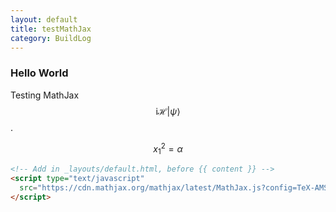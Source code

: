 ```yaml
---
layout: default
title: testMathJax
category: BuildLog
---
```

### Hello World
Testing MathJax $$\mathrm{i}\mathcal{H}|\psi\rangle$$.

$$x_1^2=\alpha$$

```html
<!-- Add in _layouts/default.html, before {{ content }} -->
<script type="text/javascript"
  src="https://cdn.mathjax.org/mathjax/latest/MathJax.js?config=TeX-AMS-MML_HTMLorMML">
</script>
```